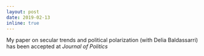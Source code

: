 ```yaml
---
layout: post
date: 2019-02-13
inline: true
---
```


My paper on secular trends and political polarization (with Delia Baldassarri) has been accepted at *Journal of Politics*